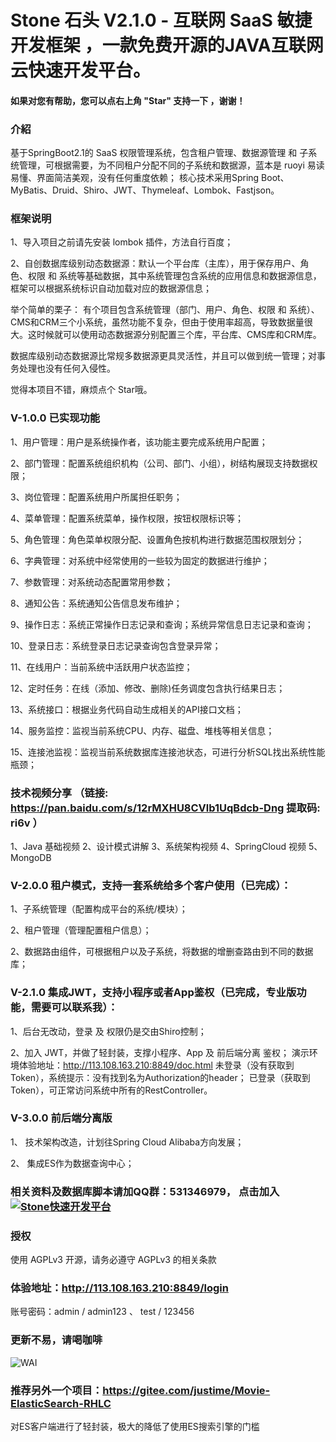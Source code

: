 # Stone 石头 V2.1.0 - 互联网 SaaS 敏捷开发框架 ，一款免费开源的JAVA互联网云快速开发平台。

#### 如果对您有帮助，您可以点右上角 "Star" 支持一下 ，谢谢！

### 介紹
基于SpringBoot2.1的 SaaS 权限管理系统，包含租户管理、数据源管理 和 子系统管理，可根据需要，为不同租户分配不同的子系统和数据源，蓝本是 ruoyi 易读易懂、界面简洁美观，没有任何重度依赖；
核心技术采用Spring Boot、MyBatis、Druid、Shiro、JWT、Thymeleaf、Lombok、Fastjson。

### 框架说明

1、导入项目之前请先安装 lombok 插件，方法自行百度；

2、自创数据库级别动态数据源：默认一个平台库（主库），用于保存用户、角色、权限 和 系统等基础数据，其中系统管理包含系统的应用信息和数据源信息，框架可以根据系统标识自动加载对应的数据源信息；

举个简单的栗子： 有个项目包含系统管理（部门、用户、角色、权限 和 系统）、CMS和CRM三个小系统，虽然功能不复杂，但由于使用率超高，导致数据量很大。这时候就可以使用动态数据源分别配置三个库，平台库、CMS库和CRM库。<br>

数据库级别动态数据源比常规多数据源更具灵活性，并且可以做到统一管理；对事务处理也没有任何入侵性。

觉得本项目不错，麻烦点个 Star哦。

###  V-1.0.0 已实现功能

1、用户管理：用户是系统操作者，该功能主要完成系统用户配置；

2、部门管理：配置系统组织机构（公司、部门、小组），树结构展现支持数据权限；

3、岗位管理：配置系统用户所属担任职务；

4、菜单管理：配置系统菜单，操作权限，按钮权限标识等；

5、角色管理：角色菜单权限分配、设置角色按机构进行数据范围权限划分；

6、字典管理：对系统中经常使用的一些较为固定的数据进行维护；

7、参数管理：对系统动态配置常用参数；

8、通知公告：系统通知公告信息发布维护；

9、操作日志：系统正常操作日志记录和查询；系统异常信息日志记录和查询；

10、登录日志：系统登录日志记录查询包含登录异常；

11、在线用户：当前系统中活跃用户状态监控；

12、定时任务：在线（添加、修改、删除)任务调度包含执行结果日志；

13、系统接口：根据业务代码自动生成相关的API接口文档；

14、服务监控：监视当前系统CPU、内存、磁盘、堆栈等相关信息；

15、连接池监视：监视当前系统数据库连接池状态，可进行分析SQL找出系统性能瓶颈；

###  技术视频分享 （链接: https://pan.baidu.com/s/12rMXHU8CVlb1UqBdcb-Dng 提取码: ri6v ）

1、Java 基础视频
2、设计模式讲解
3、系统架构视频
4、SpringCloud 视频
5、MongoDB


###  V-2.0.0 租户模式，支持一套系统给多个客户使用（已完成）：

1、子系统管理（配置构成平台的系统/模块）；

2、租户管理（管理配置租户信息）；

2、数据路由组件，可根据租户以及子系统，将数据的增删查路由到不同的数据库；


###  V-2.1.0 集成JWT，支持小程序或者App鉴权（已完成，专业版功能，需要可以联系我）：

1、后台无改动，登录 及 权限仍是交由Shiro控制；

2、加入 JWT，并做了轻封装，支撑小程序、App 及 前后端分离 鉴权；
   演示环境体验地址：http://113.108.163.210:8849/doc.html
   未登录（没有获取到Token），系统提示：没有找到名为Authorization的header；
   已登录（获取到Token），可正常访问系统中所有的RestController。


###  V-3.0.0 前后端分离版

1、 技术架构改造，计划往Spring Cloud Alibaba方向发展；

2、 集成ES作为数据查询中心；

### 相关资料及数据库脚本请加QQ群：531346979， 点击加入 <a target="_blank" href="//shang.qq.com/wpa/qunwpa?idkey=ccf29a49380e1f1ab94e78e6c818658749ffa73a39aa823822319195fa64172d"><img border="0" src="//pub.idqqimg.com/wpa/images/group.png" alt="Stone快速开发平台" title="Stone快速开发平台"></a>


### 授权
使用 AGPLv3 开源，请务必遵守 AGPLv3 的相关条款


###  体验地址：http://113.108.163.210:8849/login

账号密码：admin / admin123    、   test / 123456        

###  更新不易，请喝咖啡

![WAI](https://gitee.com/justime/stone/raw/master/wxzs.jpg)


###  推荐另外一个项目：https://gitee.com/justime/Movie-ElasticSearch-RHLC

对ES客户端进行了轻封装，极大的降低了使用ES搜索引擎的门槛